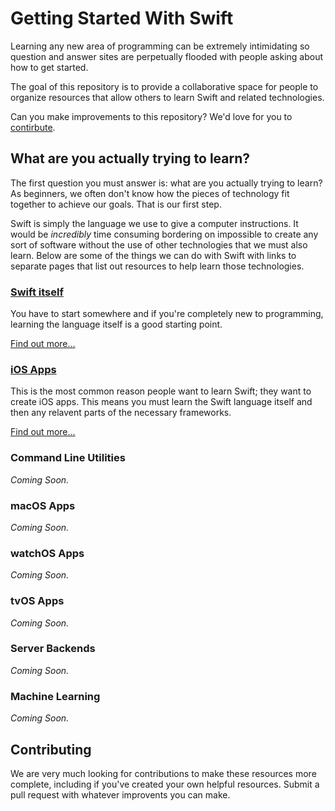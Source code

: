 Getting Started With Swift
========================

Learning any new area of programming can be extremely intimidating so question and answer sites are perpetually flooded with people asking about how to get started.

The goal of this repository is to provide a collaborative space for people to organize resources that allow others to learn Swift and related technologies.

Can you make improvements to this repository? We'd love for you to [contirbute](#contributing).

What are you actually trying to learn?
----------------

The first question you must answer is: what are you actually trying to learn? As beginners, we often don't know how the pieces of technology fit together to achieve our goals. That is our first step.

Swift is simply the language we use to give a computer instructions. It would be *incredibly* time consuming bordering on impossible to create any sort of software without the use of other technologies that we must also learn. Below are some of the things we can do with Swift with links to separate pages that list out resources to help learn those technologies.

### [Swift itself](Swift/Summary.md)

You have to start somewhere and if you're completely new to programming, learning the language itself is a good starting point.

[Find out more...](Swift/Summary.md)

### [iOS Apps](iOS-Apps/Summary.md)

This is the most common reason people want to learn Swift; they want to create iOS apps. This means you must learn the Swift language itself and then any relavent parts of the necessary frameworks.

[Find out more...](iOS-Apps/Summary.md)

### Command Line Utilities

*Coming Soon.*

### macOS Apps

*Coming Soon.*

### watchOS Apps

*Coming Soon.*

### tvOS Apps

*Coming Soon.*

### Server Backends

*Coming Soon.*

### Machine Learning

*Coming Soon.*

Contributing
------------

We are very much looking for contributions to make these resources more complete, including if you've created your own helpful resources. Submit a pull request with whatever improvents you can make.
